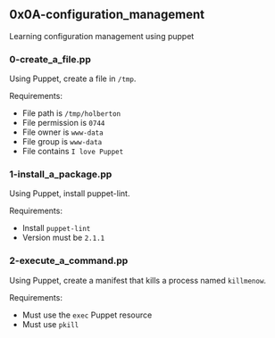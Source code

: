 ## 0x0A-configuration_management
Learning configuration management using puppet

### 0-create_a_file.pp
Using Puppet, create a file in `/tmp`.

Requirements:
* File path is `/tmp/holberton`
* File permission is `0744`
* File owner is `www-data`
* File group is `www-data`
* File contains `I love Puppet`

### 1-install_a_package.pp
Using Puppet, install puppet-lint.

Requirements:
* Install `puppet-lint`
* Version must be `2.1.1`

### 2-execute_a_command.pp
Using Puppet, create a manifest that kills a process named `killmenow`.

Requirements:
* Must use the `exec` Puppet resource
* Must use `pkill`
